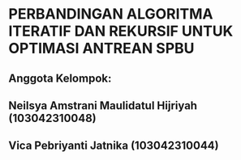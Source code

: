 # PERBANDINGAN ALGORITMA ITERATIF DAN REKURSIF UNTUK OPTIMASI ANTREAN SPBU

## Anggota Kelompok:
## Neilsya Amstrani Maulidatul Hijriyah (103042310048)
## Vica Pebriyanti Jatnika (103042310044)
